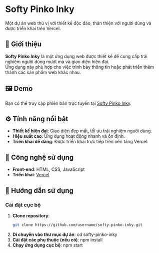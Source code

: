 # Softy Pinko Inky

Một dự án web thú vị với thiết kế độc đáo, thân thiện với người dùng và được triển khai trên Vercel.

## 🌟 Giới thiệu  
**Softy Pinko Inky** là một ứng dụng web được thiết kế để cung cấp trải nghiệm người dùng mượt mà và giao diện hiện đại.  
Ứng dụng này phù hợp cho việc trình bày thông tin hoặc phát triển thêm thành các sản phẩm web khác nhau.

## 🖼️ Demo  
Bạn có thể truy cập phiên bản trực tuyến tại [Softy Pinko Inky](https://softy-pinko-inky.vercel.app/).  

## ⚙️ Tính năng nổi bật  
- **Thiết kế hiện đại**: Giao diện đẹp mắt, tối ưu trải nghiệm người dùng.  
- **Hiệu suất cao**: Ứng dụng hoạt động nhanh và ổn định.  
- **Triển khai dễ dàng**: Được triển khai trực tiếp trên nền tảng Vercel.  

## 🚀 Công nghệ sử dụng  
- **Front-end**: HTML, CSS, JavaScript  
- **Triển khai**: [Vercel](https://vercel.com/)  

## 📄 Hướng dẫn sử dụng  

### Cài đặt cục bộ  
1. **Clone repository**:  
   ```bash  
   git clone https://github.com/username/softy-pinko-inky.git  
2. **Di chuyển vào thư mục dự án**:
   cd softy-pinko-inky  
3. **Cài đặt các phụ thuộc (nếu có)**:
   npm install  
4. **Chạy ứng dụng cục bộ**:
   npm start  
